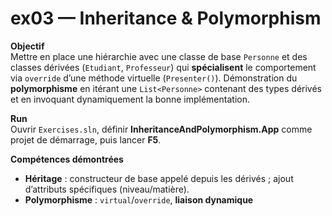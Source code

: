 # ex03 — Inheritance & Polymorphism

**Objectif**  
Mettre en place une hiérarchie avec une classe de base `Personne` et des classes dérivées
(`Etudiant`, `Professeur`) qui **spécialisent** le comportement via `override` d’une méthode virtuelle
(`Presenter()`). Démonstration du **polymorphisme** en itérant une `List<Personne>` contenant des
types dérivés et en invoquant dynamiquement la bonne implémentation.

**Run**  
Ouvrir `Exercises.sln`, définir **InheritanceAndPolymorphism.App** comme projet de démarrage, puis lancer **F5**.

**Compétences démontrées**  
- **Héritage** : constructeur de base appelé depuis les dérivés ; ajout d’attributs spécifiques (niveau/matière).  
- **Polymorphisme** : `virtual`/`override`, **liaison dynamique**
